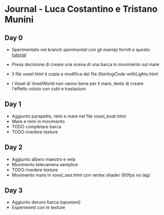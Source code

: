# Journal - Luca Costantino e Tristano Munini

## Day 0
* Sperimentato nel branch *sperimental* con gli esempi forniti e questo [tutorial](https://threejsfundamentals.org/threejs/lessons/threejs-voxel-geometry.html)
* Presa decisione di creare una scena di una barca in movimento sul mare
* Il file *voxel.html* è copia e modifica del file *StartingCode-withLights.html*

* I Voxel di VoxelWorld non vanno bene per il mare, tento di creare l'effetto voluto con cubi e traslazioni


## Day 1
* Aggiunto parapetto, remi e mare nel file *voxel_boat.html*
* Mare e remi in movimento
* TODO completare barca
* TODO rivedere texture


## Day 2
* Aggiunto albero maestro e vela
* Movimento telecamera semplice
* TODO rivedere texture
* Movimento mare in *voxel_sea.html* con vertex shader (60fps no lag)


## Day 3
* Aggiunto decoro barca (spuntoni)
* Esperimenti con le texture